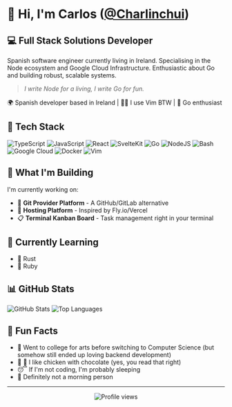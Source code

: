 # 👋 Hi, I'm Carlos ([@Charlinchui](https://github.com/Charlinchui))

## 💻 Full Stack Solutions Developer

Spanish software engineer currently living in Ireland.
Specialising in the Node ecosystem and Google Cloud Infrastructure. Enthusiastic about Go and building robust, scalable systems.

> *I write Node for a living, I write Go for fun.*

🌍 Spanish developer based in Ireland | 🧙‍♂️ I use Vim BTW | 🦦 Go enthusiast

## 🔧 Tech Stack

![TypeScript](https://img.shields.io/badge/TypeScript-3178C6?logo=typescript&logoColor=fff)
![JavaScript](https://img.shields.io/badge/JavaScript-F7DF1E?logo=javascript&logoColor=000)
![React](https://img.shields.io/badge/React-%2320232a.svg?logo=react&logoColor=%2361DAFB)
![SvelteKit](https://img.shields.io/badge/SvelteKit-%23f1413d.svg?logo=svelte&logoColor=white)
![Go](https://img.shields.io/badge/Go-%2300ADD8.svg?&logo=go&logoColor=white)
![NodeJS](https://img.shields.io/badge/Node.js-6DA55F?logo=node.js&logoColor=white)
![Bash](https://img.shields.io/badge/Bash-4EAA25?logo=gnubash&logoColor=fff)
![Google Cloud](https://img.shields.io/badge/Google%20Cloud-%234285F4.svg?logo=google-cloud&logoColor=white)
![Docker](https://img.shields.io/badge/Docker-2496ED?logo=docker&logoColor=fff)
![Vim](https://img.shields.io/badge/Vim-%2311AB00.svg?logo=vim&logoColor=white)

## 🚀 What I'm Building

I'm currently working on:

- 🦑 **Git Provider Platform** - A GitHub/GitLab alternative
- 🚀 **Hosting Platform** - Inspired by Fly.io/Vercel
- 📋 **Terminal Kanban Board** - Task management right in your terminal

## 🌱 Currently Learning

- 🦀 Rust
- 💎 Ruby

## 📊 GitHub Stats

![GitHub Stats](https://github-readme-stats.vercel.app/api?username=Charlinchui&show_icons=true&theme=tokyonight)
![Top Languages](https://github-readme-stats.vercel.app/api/top-langs/?username=Charlinchui&layout=compact&theme=tokyonight&hide=c++,objective-c)

## 💬 Fun Facts

- 🎨 Went to college for arts before switching to Computer Science (but somehow still ended up loving backend development)
- 🍗 🍫 I like chicken with chocolate (yes, you read that right)
- 😴 If I'm not coding, I'm probably sleeping
- 🌙 Definitely not a morning person

---

<p align="center">
  <img src="https://komarev.com/ghpvc/?username=Charlinchui&color=blue" alt="Profile views" />
</p>
